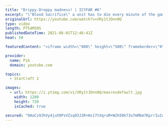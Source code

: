 ```yaml
---
title: "Drippy-Droppy madness! | ICYFAR #6"
excerpt: "\"Blood Sacrifice\" a unit has to die every minute of the game. Submit replays to eonblu95@gmail.com as attachment. Latest submission is before the monday(US/EU) / tuesday(AUS) daily. (Note: You may need to kill one or two of your own workers in the earlygame to appease the gods)\r Full Playlist of Daily"
originalUrl: https://youtube.com/watch?v=VRy1tJOnn0Q
type: video
length: PT54M39S
publishedDateTime: 2021-06-01T12:46:41Z
heat: 50

featuredContent: "<iframe width=\"800\" height=\"500\" frameborder=\"0\" src=\"https://www.youtube.com/embed/VRy1tJOnn0Q\" allow=\"accelerometer; autoplay; encrypted-media; gyroscope; picture-in-picture\" allowfullscreen></iframe>"

provider:
  name: PiG
  domain: youtube.com

topics:
  - StarCraft 2

images:
  - url: https://i.ytimg.com/vi/VRy1tJOnn0Q/maxresdefault.jpg
    width: 1280
    height: 720
    isCached: true

secured: "OAoCz9JhVy4juX9PsVZsq93J2R+Hs17tXqruM+W2h50k73u7mMbm7KprrIuIoRwtY0gV5WzBhKcFHVfUYBj9UDvNrTKx1xLukQvDKCPKWUrOkGfWbjq8O2Q3eY8Hpfli0uAQOyaWpFqM6Y+iebqZYf7x2ienXIU1pwG/CrScN04Wny05BPqMvwgG+vFELohTTM/TKKqPzau1eT3Fb9/6qWvlDOtb4LvHksQw2noELADOQZM3oaTAicpd5XxhpWK3ofINkkt4qhpEAUMUu6KpyrARjVnHCm72ZlLuZH7bHkhKy2BsHM6nCXo4YGbjmp2BKVHKF7Knm4e/51Y1i3QbH8qY6hSymxQyb8NfpFa1HMz5n+2nGs++/6KsLV9oGg4yXVroIkAmp8EHG/98Pmm1xLLfPsWGYSFi3LyUx3bMtSg=;L81qXW9LNW4c4udp/cMYDQ=="
---
```


